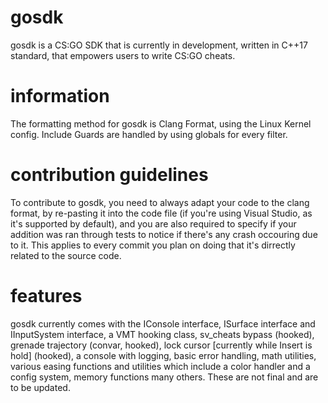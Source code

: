 # gosdk
gosdk is a CS:GO SDK that is currently in development, written in C++17 standard, that empowers users to write CS:GO cheats.

# information
The formatting method for gosdk is Clang Format, using the Linux Kernel config. Include Guards are handled by using globals for every filter.

# contribution guidelines
To contribute to gosdk, you need to always adapt your code to the clang format, by re-pasting it into the code file (if you're using Visual Studio, as it's supported by default), and you are also required to specify if your addition was ran through tests to notice if there's any crash occouring due to it. This applies to every commit you plan on doing that it's dirrectly related to the source code.

# features
gosdk currently comes with the IConsole interface, ISurface interface and IInputSystem interface, a VMT hooking class, sv_cheats bypass (hooked), grenade trajectory (convar, hooked), lock cursor [currently while Insert is hold] (hooked), a console with logging, basic error handling, math utilities, various easing functions and utilities which include a color handler and a config system, memory functions many others. These are not final and are to be updated.
